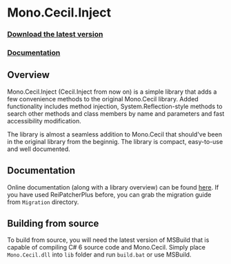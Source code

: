 # Mono.Cecil.Inject

### [Download the latest version](https://github.com/denikson/Mono.Cecil.Inject/releases)
### [Documentation](http://denikson.github.io/Mono.Cecil.Inject/docs/)

## Overview
Mono.Cecil.Inject (Cecil.Inject from now on) is a simple library that adds a few convenience methods to the original Mono.Cecil library.
Added functionality includes method injection, System.Reflection-style methods to search other methods and class members by name and parameters and fast accessibility modification.

The library is almost a seamless addition to Mono.Cecil that should've been in the original library from the beginnig.
The library is compact, easy-to-use and well documented.

## Documentation
Online documentation (along with a library overview) can be found [here](http://denikson.github.io/Mono.Cecil.Inject/).
If you have used ReiPatcherPlus before, you can grab the migration guide from `Migration` directory.

## Building from source
To build from source, you will need the latest version of MSBuild that is capable of compiling C# 6 source code and Mono.Cecil.
Simply place `Mono.Cecil.dll` into `lib` folder and run `build.bat` or use MSBuild.

